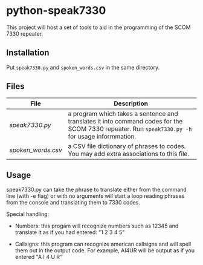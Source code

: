 # python-speak7330


This project will host a set of tools to aid in the programming of the SCOM 7330 repeater.

## Installation

Put `speak7330.py` and `spoken_words.csv` in the same directory.

## Files

|File |Description |
|-----|------------|
|*speak7330.py*   | a program which takes a sentence and translates it into command codes for the SCOM 7330 repeater.  Run `speak7330.py -h` for usage informmation. 
| *spoken_words.csv* | a CSV file dictionary of phrases to codes.  You may add extra associations to this file. 


## Usage

speak7330.py can take the phrase to translate either from the command line (with -e flag) or with no arguments will start a loop reading phrases from the console and translating them to 7330 codes.

Special handling:
- Numbers: this progam will recognize numbers such as 12345 and translate it as if you had entered:
"1 2 3 4 5"

- Callsigns: this program can recognize american callsigns and will spell them out in the output code.  For example, AI4UR will be output as if you entered "A I 4 U R"
